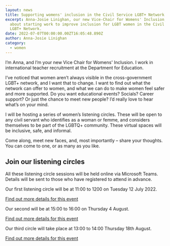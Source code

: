 ```yaml
---
layout: news
title: Supporting womens' inclusion in the Civil Service LGBT+ Network
excerpt: Anna-Josie Linighan, our new Vice-Chair for Womens' Inclusion, writes
  about starting work to improve inclusion for LGBT women in the Civil Service
  LGBT+ Network.
date: 2022-07-07T00:00:00.00ZT16:05:48.890Z
author: Anna-Josie Linighan
category:
  - women
---
```

I’m Anna, and I’m your new Vice Chair for Womens' Inclusion. I work in international teacher recruitment at the Department for Education. 

I’ve noticed that women aren’t always visible in the cross-government LGBT+ network, and I want that to change. I want to find out what the network can offer to women, and what we can do to make women feel safer and more supported. Do you want educational events? Socials? Career support? Or just the chance to meet new people? I’d really love to hear what’s on your mind.

I will be hosting a series of women’s listening circles. These will be open to any civil servant who identifies as a woman or femme, and considers themselves to be part of the LGBTQ+ community. These virtual spaces will be inclusive, safe, and informal. 

Come along, meet new faces, and, most importantly – share your thoughts. You can come to one, or as many as you like. 

## Join our listening circles

All these listening circle sessions will be held online via Microsoft Teams. Details will be sent to those who have registered to attend in advance. 

Our first listening circle will be at 11:00 to 1200 on Tuesday 12 July 2022.

[Find out more details for this event](https://www.civilservice.lgbt/event/2022-07-07-listening-circle-lgbt-womens-inclusion/)

Our second will be at 15:00 to 16:00 on Thursday 4 August.

[Find out more details for this event](https://www.civilservice.lgbt/event/2022-07-07-listening-circle-lgbt-womens-inclusion-1/)

Our third circle will take place at 13:00 to 14:00 Thursday 18th August.

[Find out more details for this event](https://www.civilservice.lgbt/event/2022-07-07-listening-circle-lgbt-womens-inclusion-2/)
